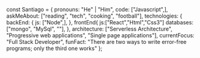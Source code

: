 const Santiago = {
    pronouns: "He" | "Him",
    code: ["Javascript",],
    askMeAbout: ["reading", "tech", "cooking", "football"],
    technologies: {
        backEnd: {
            js: ["Node",],
        },
        frontEnd{
            js:["React","Html","Css3"]
        databases: ["mongo", "MySql", ""],
    },
    architecture: ["Serverless Architecture", "Progressive web applications", "Single page applications"],
    currentFocus: "Full Stack Developer",
    funFact: "There are two ways to write error-free programs; only the third one works"
};
